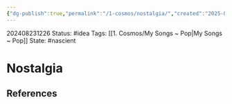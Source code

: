 ```yaml
---
{"dg-publish":true,"permalink":"/1-cosmos/nostalgia/","created":"2025-01-22T11:17:13.911-05:00","updated":"2024-08-30T18:24:04.606-04:00"}
---
```


202408231226
Status: #idea
Tags: [[1. Cosmos/My Songs ~ Pop\|My Songs ~ Pop]]
State: #nascient
# Nostalgia



## References
